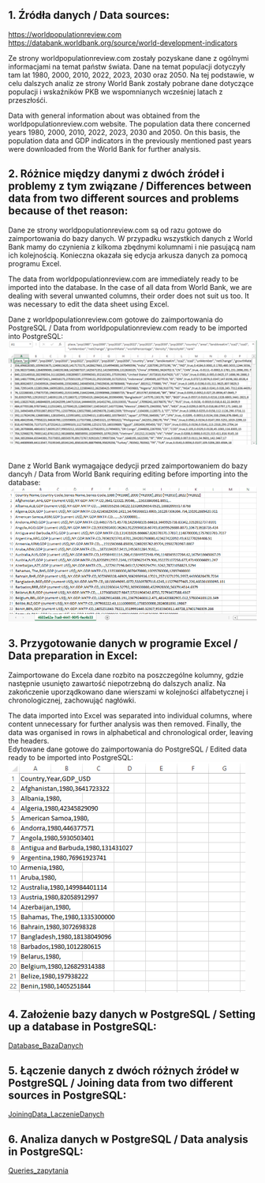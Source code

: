 <h2>1. Źródła danych / Data sources: </h2>

https://worldpopulationreview.com
</br>
https://databank.worldbank.org/source/world-development-indicators

Ze strony worldpopulationreview.com zostały pozyskane dane z ogólnymi informacjami na temat państw świata. Dane na temat populacji dotyczyły tam lat 1980, 2000, 2010, 2022, 2023, 2030 oraz 2050. Na tej podstawie, w celu dalszych analiz ze strony World Bank zostały pobrane dane dotyczące populacji i wskaźników PKB we wspomnianych wcześniej latach z przeszłośći.

Data with general information about was obtained from the worldpopulationreview.com website. The population data there concerned years
1980, 2000, 2010, 2022, 2023, 2030 and 2050. On this basis, the population data and GDP indicators in the previously mentioned past years were downloaded from the World Bank for further analysis.


<h2>2. Różnice między danymi z dwóch źródeł i problemy z tym związane / Differences between data from two different sources and problems because of thet reason:</h2>

Dane ze strony worldpopulationreview.com są od razu gotowe do zaimportowania do bazy danych. W przypadku wszystkich danych z World Bank mamy do czynienia z kilkoma zbędnymi kolumnami i nie pasującą nam ich kolejnością. Konieczna okazała się edycja arkusza danych za pomocą programu Excel.

The data from worldpopulationreview.com are immediately ready to be imported into the database. In the case of all data from World Bank, we are dealing with several unwanted columns, their order does not suit us too. It was necessary to edit the data sheet using Excel.

Dane z worldpopulationreview.com gotowe do zaimportowania do PostgreSQL / Data from worldpopulationreview.com ready to be imported into PostgreSQL:
<picture>
 <img alt="DATA-FROM-WPR" src="./pictures/WPRdata.png">
</picture>

</br>
Dane z World Bank wymagające dedycji przed zaimportowaniem do bazy dancyh / Data from World Bank requiring editing before importing into the database:
<picture>
 <img alt="RAW-DATA-FROM-WB" src="./pictures/unpreparedData.png">
</picture>


<h2>3. Przygotowanie danych w programie Excel / Data preparation in Excel:</h2>

Zaimportowane do Excela dane rozbito na poszczególne kolumny, gdzie następnie usunięto zawartość niepotrzebną do dalszych analiz. Na zakończenie uporządkowano dane wierszami w kolejności alfabetycznej i chronologicznej, zachowująć nagłówki.

The data imported into Excel was separated into individual columns, where content unnecessary for further analysis was then removed. Finally, the data was organised in rows in alphabetical and chronological order, leaving the headers.
</br>
Edytowane dane gotowe do zaimportowania do PostgreSQL / Edited data ready to be imported into PostgreSQL:
<picture>
 <img alt="RAW-DATA-FROM-WB" src="./pictures/preparedData.png">
</picture>


<h2>4. Założenie bazy danych w PostgreSQL / Setting up a database in PostgreSQL:</h2>

<a href="https://github.com/ZaPi147/SQL_GDP/blob/main/Database_BazaDanych.sql">Database_BazaDanych</a>


<h2>5. Łączenie danych z dwóch różnych źródeł w PostgreSQL / Joining data from two different sources in PostgreSQL:</h2>

<a href="https://github.com/ZaPi147/SQL_GDP/blob/main/JoiningData_LaczenieDanych.sql">JoiningData_LaczenieDanych</a>


<h2>6. Analiza danych w PostgreSQL / Data analysis in PostgreSQL:</h2>

<a href="https://github.com/ZaPi147/SQL_GDP/blob/main/Queries_zapytania.sql">Queries_zapytania</a>

